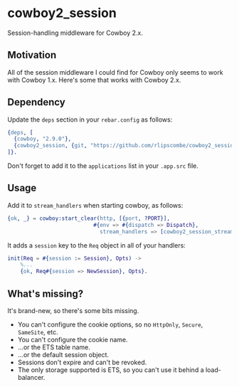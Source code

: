 # cowboy2_session

Session-handling middleware for Cowboy 2.x.

## Motivation

All of the session middleware I could find for Cowboy only seems to work with Cowboy 1.x. Here's some that works with Cowboy 2.x.

## Dependency

Update the `deps` section in your `rebar.config` as follows:

```erlang
{deps, [
  {cowboy, "2.9.0"},
  {cowboy2_session, {git, "https://github.com/rlipscombe/cowboy2_session.git"}}
]}.
```

Don't forget to add it to the `applications` list in your `.app.src` file.

## Usage

Add it to `stream_handlers` when starting cowboy, as follows:

```erlang
{ok, _} = cowboy:start_clear(http, [{port, ?PORT}],
                           #{env => #{dispatch => Dispatch},
                             stream_handlers => [cowboy2_session_stream_h, cowboy_stream_h]}),
```

It adds a `session` key to the `Req` object in all of your handlers:

```erlang
init(Req = #{session := Session}, Opts) ->
    %...
    {ok, Req#{session => NewSession}, Opts}.
```

## What's missing?

It's brand-new, so there's some bits missing.

- You can't configure the cookie options, so no `HttpOnly`, `Secure`, `SameSite`, etc.
- You can't configure the cookie name.
- ...or the ETS table name.
- ...or the default session object.
- Sessions don't expire and can't be revoked.
- The only storage supported is ETS, so you can't use it behind a load-balancer.
